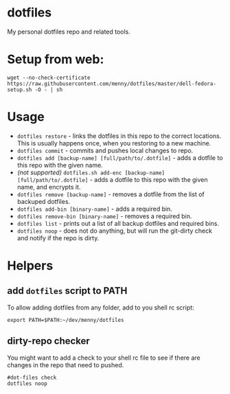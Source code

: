 # dotfiles
My personal dotfiles repo and related tools.

# Setup from web:
```shell
wget --no-check-certificate https://raw.githubusercontent.com/menny/dotfiles/master/dell-fedora-setup.sh -O - | sh
```

# Usage

 * `dotfiles restore` - links the dotfiles in this repo to the correct locations. This is usually happens once, when you restoring to a new machine.
 * `dotfiles commit` - commits and pushes local changes to repo.
 * `dotfiles add [backup-name] [full/path/to/.dotfile]` - adds a dotfile to this repo with the given name.
 * _(not supported)_ `dotfiles.sh add-enc [backup-name] [full/path/to/.dotfile]` - adds a dotfile to this repo with the given name, and encrypts it.
 * `dotfiles remove [backup-name]` - removes a dotfile from the list of backuped dotfiles.
 * `dotfiles add-bin [binary-name]` - adds a required bin.
 * `dotfiles remove-bin [binary-name]` - removes a required bin.
 * `dotfiles list` - prints out a list of all backup dotfiles and required bins.
 * `dotfiles noop` - does not do anything, but will run the git-dirty check and notify if the repo is dirty.

# Helpers

## add `dotfiles` script to PATH
To allow adding dotfiles from any folder, add to you shell rc script:
```
export PATH=$PATH:~/dev/menny/dotfiles
```

## dirty-repo checker
You might want to add a check to your shell rc file to see if there are changes in the repo that need to pushed.
```
#dot-files check
dotfiles noop
```
